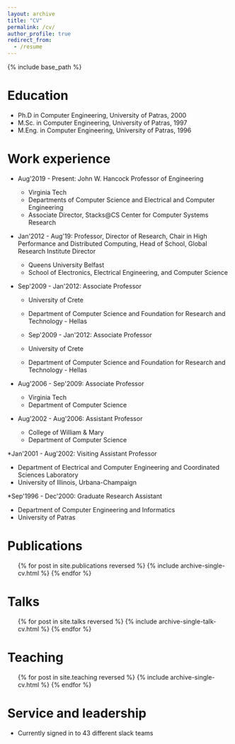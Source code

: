 ```yaml
---
layout: archive
title: "CV"
permalink: /cv/
author_profile: true
redirect_from:
  - /resume
---
```


{% include base_path %}

Education
======
* Ph.D in Computer Engineering, University of Patras, 2000 
* M.Sc. in Computer Engineering, University of Patras, 1997
* M.Eng. in Computer Engineering, University of Patras, 1996

Work experience
======
* Aug'2019 - Present: John W. Hancock Professor of Engineering
  * Virginia Tech
  * Departments of Computer Science and Electrical and Computer Engineering
  * Associate Director, Stacks@CS Center for Computer Systems Research

* Jan'2012 - Aug'19: Professor, Director of Research, Chair in High Performance and Distributed Computing, Head of School, Global Research Institute Director
  * Queens University Belfast
  * School of Electronics, Electrical Engineering, and Computer Science

* Sep'2009 - Jan'2012: Associate Professor
  * University of Crete
  * Department of Computer Science and Foundation for Research and Technology - Hellas

  * Sep'2009 - Jan'2012: Associate Professor
  * University of Crete
  * Department of Computer Science and Foundation for Research and Technology - Hellas

* Aug'2006 - Sep'2009: Associate Professor
  * Virginia Tech
  * Department of Computer Science

* Aug'2002 - Aug'2006: Assistant Professor
  * College of William & Mary
  * Department of Computer Science

*Jan'2001 - Aug'2002: Visiting Assistant Professor
  * Department of Electrical and Computer Engineering and Coordinated Sciences Laboratory
  * University of Illinois, Urbana-Champaign

*Sep'1996 - Dec'2000: Graduate Research Assistant
  * Department of Computer Engineering and Informatics
  * University of Patras

Publications
======
  <ul>{% for post in site.publications reversed %}
    {% include archive-single-cv.html %}
  {% endfor %}</ul>
  
Talks
======
  <ul>{% for post in site.talks reversed %}
    {% include archive-single-talk-cv.html  %}
  {% endfor %}</ul>
  
Teaching
======
  <ul>{% for post in site.teaching reversed %}
    {% include archive-single-cv.html %}
  {% endfor %}</ul>
  
Service and leadership
======
* Currently signed in to 43 different slack teams
